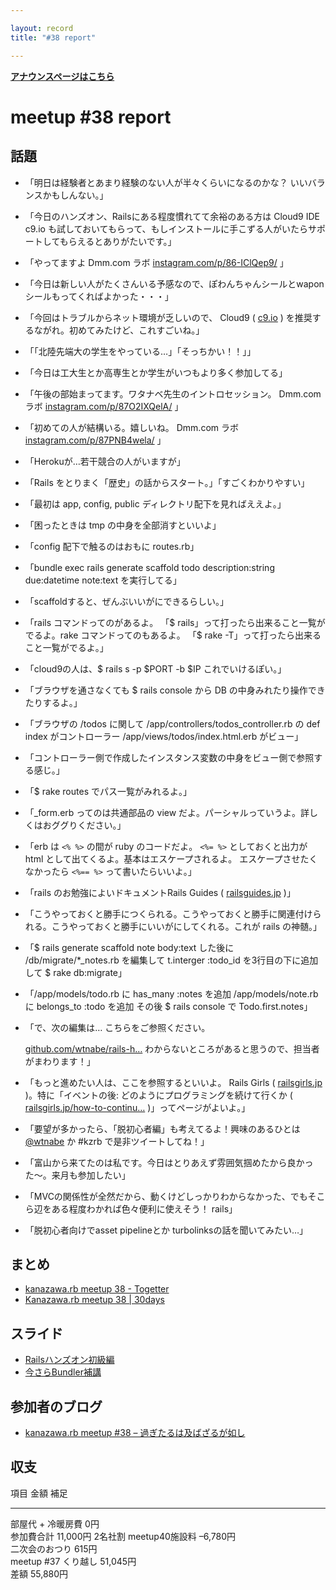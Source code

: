 ```yaml
---

layout: record
title: "#38 report"

---
```


<p> <a href="./"><strong>アナウンスページはこちら</strong></a></p>

meetup #38 report
==================

話題
----

-   「明日は経験者とあまり経験のない人が半々くらいになるのかな？
    いいバランスかもしんない。」
-   「今日のハンズオン、Railsにある程度慣れてて余裕のある方は Cloud9 IDE
    c9.io
    も試しておいてもらって、もしインストールに手こずる人がいたらサポートしてもらえるとありがたいです。」
-   「やってますよ Dmm.com ラボ
    [instagram.com/p/86-IClQep9/](https://instagram.com/p/86-IClQep9/)
    」
-   「今日は新しい人がたくさんいる予感なので、ぽわんちゃんシールとwaponシールもってくればよかった・・・」
-   「今回はトラブルからネット環境が乏しいので、 Cloud9 (
    [c9.io](https://c9.io/) )
    を推奨するながれ。初めてみたけど、これすごいね。」
-   「「北陸先端大の学生をやっている…」「そっちかい！！」」
-   「今日は工大生とか高専生とか学生がいつもより多く参加してる」
-   「午後の部始まってます。ワタナベ先生のイントロセッション。 Dmm.com
    ラボ
    [instagram.com/p/87O2IXQelA/](https://instagram.com/p/87O2IXQelA/)
    」
-   「初めての人が結構いる。嬉しいね。 Dmm.com ラボ
    [instagram.com/p/87PNB4wela/](https://instagram.com/p/87PNB4wela/)
    」
-   「Herokuが…若干競合の人がいますが」
-   「Rails をとりまく「歴史」の話からスタート。」「すごくわかりやすい」
-   「最初は app, config, public ディレクトリ配下を見ればええよ。」
-   「困ったときは tmp の中身を全部消すといいよ」
-   「config 配下で触るのはおもに routes.rb」
-   「bundle exec rails generate scaffold todo description:string
    due:datetime note:text を実行してる」
-   「scaffoldすると、ぜんぶいいがにできるらしい。」
-   「rails コマンドってのがあるよ。
    「\$ rails」って打ったら出来ること一覧がでるよ。rake
    コマンドってのもあるよ。
    「\$ rake -T」って打ったら出来ること一覧がでるよ。」
-   「cloud9の人は、\$ rails s -p \$PORT -b \$IP これでいけるぽい。」
-   「ブラウザを通さなくても \$ rails console から DB
    の中身みれたり操作できたりするよ。」
-   「ブラウザの <URL>/todos に関して
    /app/controllers/todos\_controller.rb の def index がコントローラー
    /app/views/todos/index.html.erb がビュー」
-   「コントローラー側で作成したインスタンス変数の中身をビュー側で参照する感じ。」
-   「\$ rake routes でパス一覧がみれるよ。」
-   「\_form.erb ってのは共通部品の view
    だよ。パーシャルっていうよ。詳しくはおググりください。」
-   「erb は `<% %>` の間が ruby のコードだよ。
    `<%= %>` としておくと出力が html
    として出てくるよ。基本はエスケープされるよ。
    エスケープさせたくなかったら `<%== %>` って書いたらいいよ。」
-   「rails のお勉強によいドキュメントRails Guides (
    [railsguides.jp](http://railsguides.jp/) )」
-   「こうやっておくと勝手につくられる。こうやっておくと勝手に関連付けられる。こうやっておくと勝手にいいがにしてくれる。これが
    rails の神髄。」
-   「\$ rails generate scaffold note body:text した後に
    /db/migrate/*\_notes.rb を編集して t.interger :todo\_id
    を3行目の下に追加して \$ rake db:migrate」
-   「/app/models/todo.rb に has\_many :notes を追加 /app/models/note.rb
    に belongs\_to :todo を追加 その後 \$ rails console で
    Todo.first.notes」
-   「で、次の編集は… こちらをご参照ください。

    [github.com/wtnabe/rails-h…](https://github.com/wtnabe/rails-handson-todosample/commit/98f1090ca110147593a49d61340410018e5bc42f)
     わからないところがあると思うので、担当者がまわります！」
-   「もっと進めたい人は、ここを参照するといいよ。 Rails Girls (
    [railsgirls.jp](http://railsgirls.jp/) )。特に「イベントの後:
    どのようにプログラミングを続けて行くか (
    [railsgirls.jp/how-to-continu…](http://railsgirls.jp/how-to-continue-with-programming/)
    )」ってページがよいよ。」
-   「要望が多かったら、「脱初心者編」も考えてるよ！興味のあるひとは
    [@wtnabe](https://twitter.com/wtnabe) か #kzrb
    で是非ツイートしてね！」
-   「富山から来てたのは私です。今日はとりあえず雰囲気掴めたから良かった〜。来月も参加したい」
-   「MVCの関係性が全然だから、動くけどしっかりわからなかった、でもそこら辺をある程度わかれば色々便利に使えそう！
    rails」
-   「脱初心者向けでasset pipelineとか turbolinksの話を聞いてみたい…」

まとめ
------

-   [kanazawa.rb meetup 38 - Togetter](http://togetter.com/li/888277)
-   [Kanazawa.rb meetup 38 | 30days](http://30d.jp/kzrb/28)

スライド
--------

-   [Railsハンズオン初級編](https://speakerdeck.com/wtnabe/hello-rails-and-more)
-   [今さらBundler補講](https://speakerdeck.com/wtnabe/afresh-bundler-extra-lesson)

参加者のブログ
--------------

-   [kanazawa.rb meetup #38 –
    過ぎたるは及ばざるが如し](http://cotton-desu.hatenablog.com/entry/2015/10/18/232408)

収支
----

  項目                   金額       補足
  ---------------------- ---------- ---------
  部屋代 + 冷暖房費      0円        
  参加費合計             11,000円   2名社割
  meetup40施設料         –6,780円   
  二次会のおつり         615円      
  meetup #37 くり越し   51,045円   
  差額                   55,880円   


